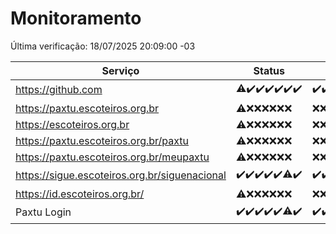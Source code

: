 # Monitoramento

Última verificação: 18/07/2025 20:09:00 -03

|Serviço|Status|Últimas 24h|
|---|---|---|
|https://github.com|<span title="2025-07-11: OK=22, Falhas=1">⚠️</span><span title="2025-07-12: OK=23">✔️</span><span title="2025-07-13: OK=23">✔️</span><span title="2025-07-14: OK=23">✔️</span><span title="2025-07-15: OK=23">✔️</span><span title="2025-07-16: OK=23">✔️</span><span title="2025-07-17: OK=22">✔️</span>|<span title="17/07/2025 20:10:00 -03 : 200">✔️</span><span title="17/07/2025 21:52:00 -03 : 200">✔️</span><span title="17/07/2025 23:52:00 -03 : 200">✔️</span><span title="18/07/2025 00:54:00 -03 : 200">✔️</span><span title="18/07/2025 01:30:00 -03 : 200">✔️</span><span title="18/07/2025 02:17:00 -03 : 200">✔️</span><span title="18/07/2025 03:15:00 -03 : 200">✔️</span><span title="18/07/2025 04:14:00 -03 : 200">✔️</span><span title="18/07/2025 05:14:00 -03 : 200">✔️</span><span title="18/07/2025 06:14:00 -03 : 200">✔️</span><span title="18/07/2025 07:11:00 -03 : 200">✔️</span><span title="18/07/2025 08:08:00 -03 : 200">✔️</span><span title="18/07/2025 09:19:00 -03 : 200">✔️</span><span title="18/07/2025 10:29:00 -03 : 200">✔️</span><span title="18/07/2025 11:11:00 -03 : 200">✔️</span><span title="18/07/2025 12:10:00 -03 : 200">✔️</span><span title="18/07/2025 13:13:00 -03 : 200">✔️</span><span title="18/07/2025 14:12:00 -03 : 200">✔️</span><span title="18/07/2025 15:13:00 -03 : 200">✔️</span><span title="18/07/2025 16:09:00 -03 : 200">✔️</span><span title="18/07/2025 17:11:00 -03 : 200">✔️</span><span title="18/07/2025 18:09:00 -03 : 200">✔️</span><span title="18/07/2025 19:09:00 -03 : 200">✔️</span><span title="18/07/2025 20:09:00 -03 : 200">✔️</span>|
|https://paxtu.escoteiros.org.br|<span title="2025-07-11: OK=17, Falhas=6">⚠️</span><span title="2025-07-12: Falhas=23">❌</span><span title="2025-07-13: Falhas=23">❌</span><span title="2025-07-14: Falhas=23">❌</span><span title="2025-07-15: Falhas=23">❌</span><span title="2025-07-16: Falhas=23">❌</span><span title="2025-07-17: Falhas=22">❌</span>|<span title="17/07/2025 20:10:00 -03 : 403">❌</span><span title="17/07/2025 21:52:00 -03 : 403">❌</span><span title="17/07/2025 23:52:00 -03 : 403">❌</span><span title="18/07/2025 00:54:00 -03 : 403">❌</span><span title="18/07/2025 01:30:00 -03 : 403">❌</span><span title="18/07/2025 02:17:00 -03 : 403">❌</span><span title="18/07/2025 03:15:00 -03 : 403">❌</span><span title="18/07/2025 04:14:00 -03 : 403">❌</span><span title="18/07/2025 05:14:00 -03 : 403">❌</span><span title="18/07/2025 06:14:00 -03 : 403">❌</span><span title="18/07/2025 07:11:00 -03 : 403">❌</span><span title="18/07/2025 08:08:00 -03 : 403">❌</span><span title="18/07/2025 09:19:00 -03 : 403">❌</span><span title="18/07/2025 10:29:00 -03 : 403">❌</span><span title="18/07/2025 11:11:00 -03 : 403">❌</span><span title="18/07/2025 12:10:00 -03 : 403">❌</span><span title="18/07/2025 13:13:00 -03 : 403">❌</span><span title="18/07/2025 14:12:00 -03 : 403">❌</span><span title="18/07/2025 15:13:00 -03 : 403">❌</span><span title="18/07/2025 16:09:00 -03 : 403">❌</span><span title="18/07/2025 17:11:00 -03 : 403">❌</span><span title="18/07/2025 18:09:00 -03 : 403">❌</span><span title="18/07/2025 19:09:00 -03 : 403">❌</span><span title="18/07/2025 20:09:00 -03 : 403">❌</span>|
|https://escoteiros.org.br|<span title="2025-07-11: OK=16, Falhas=7">⚠️</span><span title="2025-07-12: Falhas=23">❌</span><span title="2025-07-13: Falhas=23">❌</span><span title="2025-07-14: Falhas=23">❌</span><span title="2025-07-15: Falhas=23">❌</span><span title="2025-07-16: Falhas=23">❌</span><span title="2025-07-17: Falhas=22">❌</span>|<span title="17/07/2025 20:10:00 -03 : 403">❌</span><span title="17/07/2025 21:52:00 -03 : 403">❌</span><span title="17/07/2025 23:52:00 -03 : 403">❌</span><span title="18/07/2025 00:54:00 -03 : 403">❌</span><span title="18/07/2025 01:30:00 -03 : 403">❌</span><span title="18/07/2025 02:17:00 -03 : 403">❌</span><span title="18/07/2025 03:15:00 -03 : 403">❌</span><span title="18/07/2025 04:14:00 -03 : 403">❌</span><span title="18/07/2025 05:14:00 -03 : 403">❌</span><span title="18/07/2025 06:14:00 -03 : 403">❌</span><span title="18/07/2025 07:11:00 -03 : 403">❌</span><span title="18/07/2025 08:08:00 -03 : 403">❌</span><span title="18/07/2025 09:19:00 -03 : 403">❌</span><span title="18/07/2025 10:29:00 -03 : 403">❌</span><span title="18/07/2025 11:11:00 -03 : 403">❌</span><span title="18/07/2025 12:10:00 -03 : 403">❌</span><span title="18/07/2025 13:13:00 -03 : 403">❌</span><span title="18/07/2025 14:12:00 -03 : 403">❌</span><span title="18/07/2025 15:13:00 -03 : 403">❌</span><span title="18/07/2025 16:09:00 -03 : 403">❌</span><span title="18/07/2025 17:11:00 -03 : 403">❌</span><span title="18/07/2025 18:09:00 -03 : 403">❌</span><span title="18/07/2025 19:09:00 -03 : 403">❌</span><span title="18/07/2025 20:09:00 -03 : 403">❌</span>|
|https://paxtu.escoteiros.org.br/paxtu|<span title="2025-07-11: OK=17, Falhas=6">⚠️</span><span title="2025-07-12: Falhas=23">❌</span><span title="2025-07-13: Falhas=23">❌</span><span title="2025-07-14: Falhas=23">❌</span><span title="2025-07-15: Falhas=23">❌</span><span title="2025-07-16: Falhas=23">❌</span><span title="2025-07-17: Falhas=22">❌</span>|<span title="17/07/2025 20:10:00 -03 : 403">❌</span><span title="17/07/2025 21:52:00 -03 : 403">❌</span><span title="17/07/2025 23:52:00 -03 : 403">❌</span><span title="18/07/2025 00:54:00 -03 : 403">❌</span><span title="18/07/2025 01:30:00 -03 : 403">❌</span><span title="18/07/2025 02:17:00 -03 : 403">❌</span><span title="18/07/2025 03:15:00 -03 : 403">❌</span><span title="18/07/2025 04:14:00 -03 : 403">❌</span><span title="18/07/2025 05:14:00 -03 : 403">❌</span><span title="18/07/2025 06:14:00 -03 : 403">❌</span><span title="18/07/2025 07:11:00 -03 : 403">❌</span><span title="18/07/2025 08:08:00 -03 : 403">❌</span><span title="18/07/2025 09:19:00 -03 : 403">❌</span><span title="18/07/2025 10:29:00 -03 : 403">❌</span><span title="18/07/2025 11:11:00 -03 : 403">❌</span><span title="18/07/2025 12:10:00 -03 : 403">❌</span><span title="18/07/2025 13:13:00 -03 : 403">❌</span><span title="18/07/2025 14:12:00 -03 : 403">❌</span><span title="18/07/2025 15:13:00 -03 : 403">❌</span><span title="18/07/2025 16:09:00 -03 : 403">❌</span><span title="18/07/2025 17:11:00 -03 : 403">❌</span><span title="18/07/2025 18:09:00 -03 : 403">❌</span><span title="18/07/2025 19:09:00 -03 : 403">❌</span><span title="18/07/2025 20:09:00 -03 : 403">❌</span>|
|https://paxtu.escoteiros.org.br/meupaxtu|<span title="2025-07-11: OK=17, Falhas=6">⚠️</span><span title="2025-07-12: Falhas=23">❌</span><span title="2025-07-13: Falhas=23">❌</span><span title="2025-07-14: Falhas=23">❌</span><span title="2025-07-15: Falhas=23">❌</span><span title="2025-07-16: Falhas=23">❌</span><span title="2025-07-17: Falhas=22">❌</span>|<span title="17/07/2025 20:10:00 -03 : 403">❌</span><span title="17/07/2025 21:52:00 -03 : 403">❌</span><span title="17/07/2025 23:52:00 -03 : 403">❌</span><span title="18/07/2025 00:54:00 -03 : 403">❌</span><span title="18/07/2025 01:30:00 -03 : 403">❌</span><span title="18/07/2025 02:17:00 -03 : 403">❌</span><span title="18/07/2025 03:15:00 -03 : 403">❌</span><span title="18/07/2025 04:14:00 -03 : 403">❌</span><span title="18/07/2025 05:14:00 -03 : 403">❌</span><span title="18/07/2025 06:14:00 -03 : 403">❌</span><span title="18/07/2025 07:11:00 -03 : 403">❌</span><span title="18/07/2025 08:08:00 -03 : 403">❌</span><span title="18/07/2025 09:19:00 -03 : 403">❌</span><span title="18/07/2025 10:29:00 -03 : 403">❌</span><span title="18/07/2025 11:11:00 -03 : 403">❌</span><span title="18/07/2025 12:10:00 -03 : 403">❌</span><span title="18/07/2025 13:13:00 -03 : 403">❌</span><span title="18/07/2025 14:12:00 -03 : 403">❌</span><span title="18/07/2025 15:13:00 -03 : 403">❌</span><span title="18/07/2025 16:09:00 -03 : 403">❌</span><span title="18/07/2025 17:11:00 -03 : 403">❌</span><span title="18/07/2025 18:09:00 -03 : 403">❌</span><span title="18/07/2025 19:09:00 -03 : 403">❌</span><span title="18/07/2025 20:09:00 -03 : 403">❌</span>|
|https://sigue.escoteiros.org.br/siguenacional|<span title="2025-07-11: OK=23">✔️</span><span title="2025-07-12: OK=23">✔️</span><span title="2025-07-13: OK=23">✔️</span><span title="2025-07-14: OK=23">✔️</span><span title="2025-07-15: OK=23">✔️</span><span title="2025-07-16: OK=22, Falhas=1">⚠️</span><span title="2025-07-17: OK=22">✔️</span>|<span title="17/07/2025 20:10:00 -03 : 200">✔️</span><span title="17/07/2025 21:52:00 -03 : 200">✔️</span><span title="17/07/2025 23:52:00 -03 : 200">✔️</span><span title="18/07/2025 00:54:00 -03 : 200">✔️</span><span title="18/07/2025 01:30:00 -03 : 200">✔️</span><span title="18/07/2025 02:17:00 -03 : 200">✔️</span><span title="18/07/2025 03:15:00 -03 : 200">✔️</span><span title="18/07/2025 04:14:00 -03 : 200">✔️</span><span title="18/07/2025 05:14:00 -03 : 200">✔️</span><span title="18/07/2025 06:14:00 -03 : 200">✔️</span><span title="18/07/2025 07:11:00 -03 : 200">✔️</span><span title="18/07/2025 08:08:00 -03 : 200">✔️</span><span title="18/07/2025 09:19:00 -03 : 200">✔️</span><span title="18/07/2025 10:29:00 -03 : 200">✔️</span><span title="18/07/2025 11:11:00 -03 : 200">✔️</span><span title="18/07/2025 12:10:00 -03 : 200">✔️</span><span title="18/07/2025 13:13:00 -03 : 200">✔️</span><span title="18/07/2025 14:12:00 -03 : 200">✔️</span><span title="18/07/2025 15:13:00 -03 : 200">✔️</span><span title="18/07/2025 16:09:00 -03 : 200">✔️</span><span title="18/07/2025 17:11:00 -03 : 200">✔️</span><span title="18/07/2025 18:09:00 -03 : 200">✔️</span><span title="18/07/2025 19:09:00 -03 : 200">✔️</span><span title="18/07/2025 20:09:00 -03 : 200">✔️</span>|
|https://id.escoteiros.org.br/|<span title="2025-07-11: OK=16, Falhas=7">⚠️</span><span title="2025-07-12: Falhas=23">❌</span><span title="2025-07-13: Falhas=23">❌</span><span title="2025-07-14: Falhas=23">❌</span><span title="2025-07-15: Falhas=23">❌</span><span title="2025-07-16: Falhas=23">❌</span><span title="2025-07-17: Falhas=22">❌</span>|<span title="17/07/2025 20:10:00 -03 : 403">❌</span><span title="17/07/2025 21:52:00 -03 : 403">❌</span><span title="17/07/2025 23:52:00 -03 : 403">❌</span><span title="18/07/2025 00:54:00 -03 : 403">❌</span><span title="18/07/2025 01:30:00 -03 : 403">❌</span><span title="18/07/2025 02:17:00 -03 : 403">❌</span><span title="18/07/2025 03:15:00 -03 : 403">❌</span><span title="18/07/2025 04:14:00 -03 : 403">❌</span><span title="18/07/2025 05:14:00 -03 : 403">❌</span><span title="18/07/2025 06:14:00 -03 : 403">❌</span><span title="18/07/2025 07:11:00 -03 : 403">❌</span><span title="18/07/2025 08:08:00 -03 : 403">❌</span><span title="18/07/2025 09:19:00 -03 : 403">❌</span><span title="18/07/2025 10:29:00 -03 : 403">❌</span><span title="18/07/2025 11:11:00 -03 : 403">❌</span><span title="18/07/2025 12:10:00 -03 : 403">❌</span><span title="18/07/2025 13:13:00 -03 : 403">❌</span><span title="18/07/2025 14:12:00 -03 : 403">❌</span><span title="18/07/2025 15:14:00 -03 : 403">❌</span><span title="18/07/2025 16:09:00 -03 : 403">❌</span><span title="18/07/2025 17:11:00 -03 : 403">❌</span><span title="18/07/2025 18:09:00 -03 : 403">❌</span><span title="18/07/2025 19:09:00 -03 : 403">❌</span><span title="18/07/2025 20:09:00 -03 : 403">❌</span>|
|Paxtu Login|<span title="2025-07-11: OK=23">✔️</span><span title="2025-07-12: OK=23">✔️</span><span title="2025-07-13: OK=23">✔️</span><span title="2025-07-14: OK=23">✔️</span><span title="2025-07-15: OK=23">✔️</span><span title="2025-07-16: OK=22, Falhas=1">⚠️</span><span title="2025-07-17: OK=22">✔️</span>|<span title="17/07/2025 20:10:00 -03 : 200">✔️</span><span title="17/07/2025 21:52:00 -03 : 200">✔️</span><span title="17/07/2025 23:52:00 -03 : 200">✔️</span><span title="18/07/2025 00:54:00 -03 : 200">✔️</span><span title="18/07/2025 01:30:00 -03 : 200">✔️</span><span title="18/07/2025 02:17:00 -03 : 200">✔️</span><span title="18/07/2025 03:15:00 -03 : 200">✔️</span><span title="18/07/2025 04:14:00 -03 : 200">✔️</span><span title="18/07/2025 05:14:00 -03 : 200">✔️</span><span title="18/07/2025 06:14:00 -03 : 200">✔️</span><span title="18/07/2025 07:11:00 -03 : 200">✔️</span><span title="18/07/2025 08:08:00 -03 : 200">✔️</span><span title="18/07/2025 09:19:00 -03 : 200">✔️</span><span title="18/07/2025 10:29:00 -03 : 200">✔️</span><span title="18/07/2025 11:11:00 -03 : 200">✔️</span><span title="18/07/2025 12:10:00 -03 : 200">✔️</span><span title="18/07/2025 13:13:00 -03 : 200">✔️</span><span title="18/07/2025 14:12:00 -03 : 200">✔️</span><span title="18/07/2025 15:14:00 -03 : 200">✔️</span><span title="18/07/2025 16:09:00 -03 : 200">✔️</span><span title="18/07/2025 17:11:00 -03 : 200">✔️</span><span title="18/07/2025 18:09:00 -03 : 200">✔️</span><span title="18/07/2025 19:09:00 -03 : 200">✔️</span><span title="18/07/2025 20:09:00 -03 : 200">✔️</span>|
